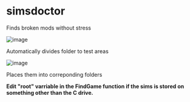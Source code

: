 # simsdoctor

Finds broken mods without stress

![image](https://user-images.githubusercontent.com/99925463/212479832-73885293-df71-4d8b-8888-174ae5447f48.png)

Automatically divides folder to test areas

![image](https://user-images.githubusercontent.com/99925463/212479882-b7527071-cb7a-4c1d-9367-9cc636801533.png)

Places them into correponding folders

<b>Edit "root" varriable in the FindGame function if the sims is stored on something other than the C drive.</b>
